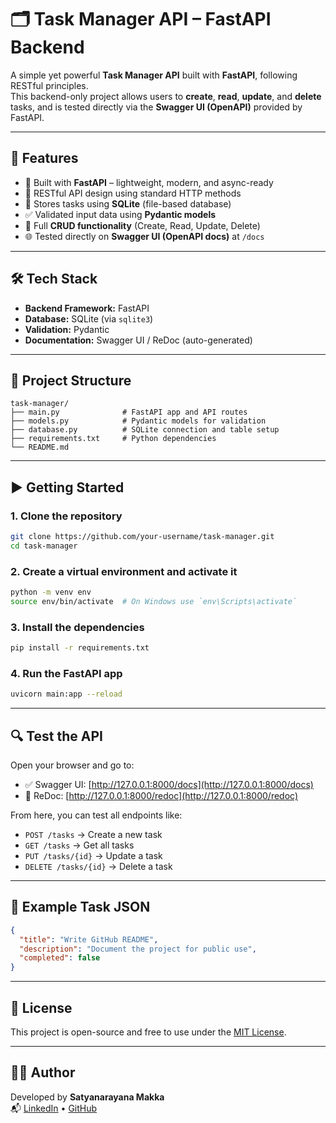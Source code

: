 # 🗂️ Task Manager API – FastAPI Backend

A simple yet powerful **Task Manager API** built with **FastAPI**, following RESTful principles.  
This backend-only project allows users to **create**, **read**, **update**, and **delete** tasks, and is tested directly via the **Swagger UI (OpenAPI)** provided by FastAPI.

---

## 🚀 Features

- 🧩 Built with **FastAPI** – lightweight, modern, and async-ready  
- 📌 RESTful API design using standard HTTP methods  
- 💾 Stores tasks using **SQLite** (file-based database)  
- ✅ Validated input data using **Pydantic models**  
- 🔄 Full **CRUD functionality** (Create, Read, Update, Delete)  
- 🌐 Tested directly on **Swagger UI (OpenAPI docs)** at `/docs`

---

## 🛠️ Tech Stack

- **Backend Framework:** FastAPI  
- **Database:** SQLite (via `sqlite3`)  
- **Validation:** Pydantic  
- **Documentation:** Swagger UI / ReDoc (auto-generated)

---

## 📂 Project Structure

```
task-manager/
├── main.py              # FastAPI app and API routes
├── models.py            # Pydantic models for validation
├── database.py          # SQLite connection and table setup
├── requirements.txt     # Python dependencies
└── README.md
```

---

## ▶️ Getting Started

### 1. Clone the repository

```bash
git clone https://github.com/your-username/task-manager.git
cd task-manager
```

### 2. Create a virtual environment and activate it

```bash
python -m venv env
source env/bin/activate  # On Windows use `env\Scripts\activate`
```

### 3. Install the dependencies

```bash
pip install -r requirements.txt
```

### 4. Run the FastAPI app

```bash
uvicorn main:app --reload
```

---

## 🔍 Test the API

Open your browser and go to:

- ✅ Swagger UI: [http://127.0.0.1:8000/docs](http://127.0.0.1:8000/docs)  
- 📘 ReDoc: [http://127.0.0.1:8000/redoc](http://127.0.0.1:8000/redoc)

From here, you can test all endpoints like:

- `POST /tasks` → Create a new task  
- `GET /tasks` → Get all tasks  
- `PUT /tasks/{id}` → Update a task  
- `DELETE /tasks/{id}` → Delete a task  

---

## 📎 Example Task JSON

```json
{
  "title": "Write GitHub README",
  "description": "Document the project for public use",
  "completed": false
}
```

---

## 📃 License

This project is open-source and free to use under the [MIT License](LICENSE).

---

## 🙋‍♂️ Author

Developed by **Satyanarayana Makka**  
📬 [LinkedIn](https://www.linkedin.com/in/satya-python-dev) • [GitHub](https://github.com/msn123-satya)
